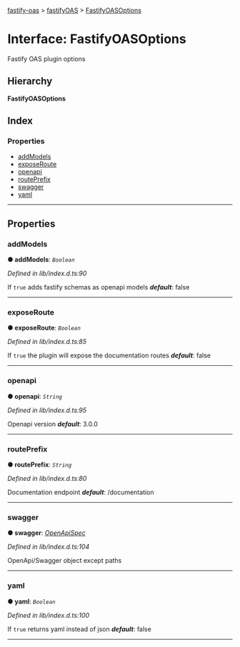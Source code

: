 [fastify-oas](../README.md) > [fastifyOAS](../modules/fastifyoas.md) > [FastifyOASOptions](../interfaces/fastifyoas.fastifyoasoptions.md)

# Interface: FastifyOASOptions

Fastify OAS plugin options

## Hierarchy

**FastifyOASOptions**

## Index

### Properties

* [addModels](fastifyoas.fastifyoasoptions.md#addmodels)
* [exposeRoute](fastifyoas.fastifyoasoptions.md#exposeroute)
* [openapi](fastifyoas.fastifyoasoptions.md#openapi)
* [routePrefix](fastifyoas.fastifyoasoptions.md#routeprefix)
* [swagger](fastifyoas.fastifyoasoptions.md#swagger)
* [yaml](fastifyoas.fastifyoasoptions.md#yaml)

---

## Properties

<a id="addmodels"></a>

###  addModels

**● addModels**: *`Boolean`*

*Defined in lib/index.d.ts:90*

If `true` adds fastify schemas as openapi models
*__default__*: false

___
<a id="exposeroute"></a>

###  exposeRoute

**● exposeRoute**: *`Boolean`*

*Defined in lib/index.d.ts:85*

If `true` the plugin will expose the documentation routes
*__default__*: false

___
<a id="openapi"></a>

###  openapi

**● openapi**: *`String`*

*Defined in lib/index.d.ts:95*

Openapi version
*__default__*: 3.0.0

___
<a id="routeprefix"></a>

###  routePrefix

**● routePrefix**: *`String`*

*Defined in lib/index.d.ts:80*

Documentation endpoint
*__default__*: /documentation

___
<a id="swagger"></a>

###  swagger

**● swagger**: *[OpenApiSpec](fastifyoas.openapispec.md)*

*Defined in lib/index.d.ts:104*

OpenApi/Swagger object except paths

___
<a id="yaml"></a>

###  yaml

**● yaml**: *`Boolean`*

*Defined in lib/index.d.ts:100*

If `true` returns yaml instead of json
*__default__*: false

___

